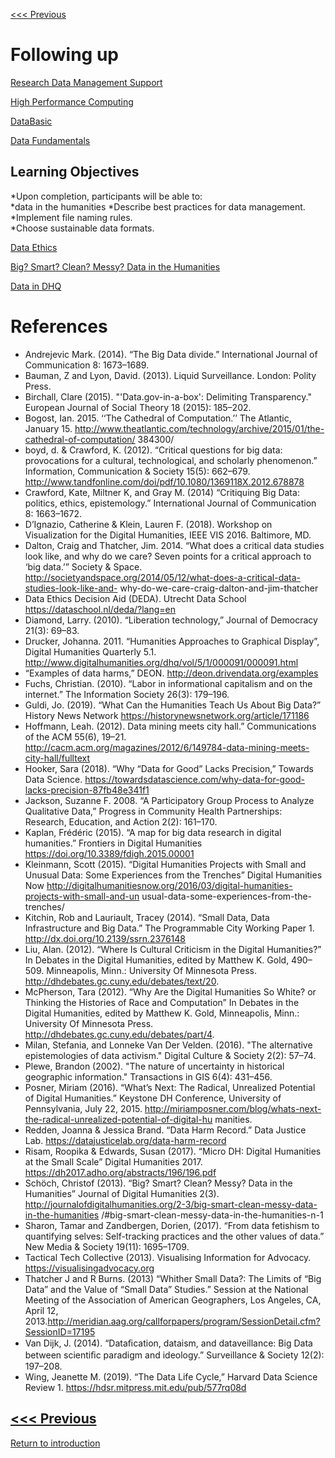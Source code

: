 [<<< Previous](bigdata.md) 

# Following up

[Research Data Management Support](https://www.smu.edu/libraries/fondren/services/data)

[High Performance Computing](https://www.smu.edu/OIT/Services/HPC)

[DataBasic](https://databasic.io/en/)

[Data Fundamentals](https://pow123.github.io/UWI-Mona/02-starting-with-data.html) 
## Learning Objectives  
*Upon completion, participants will be able to:  
*data in the humanities 
*Describe best practices for data management.  
*Implement file naming rules.  
*Choose sustainable data formats.  

[Data Ethics](https://pow123.github.io/UWI-Mona/02-starting-with-data.html) 

[Big? Smart? Clean? Messy? Data in the Humanities](http://journalofdigitalhumanities.org/2-3/big-smart-clean-messy-data-in-the-humanities/) 

[Data in DHQ](http://www.digitalhumanities.org/dhq/findIt?queryString=data+AND+idno%40type%3ADHQarticle-id)

# References 
* 	Andrejevic Mark. (2014). “The Big Data divide.” International Journal of Communication 8: 1673–1689.
* 	Bauman, Z and Lyon, David. (2013). Liquid Surveillance. London: Polity Press.
* 	Birchall, Clare (2015). "'Data.gov-in-a-box': Delimiting Transparency." European Journal of Social Theory 18 (2015): 185–202.
* 	Bogost, Ian. 2015. ‘‘The Cathedral of Computation.’’ The Atlantic, January 15. http://www.theatlantic.com/technology/archive/2015/01/the-cathedral-of-computation/ 384300/
* 	boyd, d. & Crawford, K. (2012). “Critical questions for big data: provocations for a cultural, technological, and scholarly phenomenon.” Information, Communication & Society 15(5): 662–679. http://www.tandfonline.com/doi/pdf/10.1080/1369118X.2012.678878
* 	Crawford, Kate, Miltner K, and Gray M. (2014) “Critiquing Big Data: politics, ethics, epistemology.” International Journal of Communication 8: 1663–1672.
* 	D’Ignazio, Catherine & Klein, Lauren F. (2018). Workshop on Visualization for the Digital Humanities, IEEE VIS 2016. Baltimore, MD.
* 	Dalton, Craig and Thatcher, Jim. 2014. “What does a critical data studies look like, and why do we care? Seven points for a critical approach to ‘big data.’” Society & Space. http://societyandspace.org/2014/05/12/what-does-a-critical-data-studies-look-like-and- why-do-we-care-craig-dalton-and-jim-thatcher
* 	Data Ethics Decision Aid (DEDA). Utrecht Data School https://dataschool.nl/deda/?lang=en
* 	Diamond, Larry. (2010). “Liberation technology,” Journal of Democracy 21(3): 69–83.
* 	Drucker, Johanna. 2011. “Humanities Approaches to Graphical Display”, Digital Humanities Quarterly 5.1. http://www.digitalhumanities.org/dhq/vol/5/1/000091/000091.html
* 	“Examples of data harms,” DEON. http://deon.drivendata.org/examples
* 	Fuchs, Christian. (2010). “Labor in informational capitalism and on the internet.” The Information Society 26(3): 179–196.
* 	Guldi, Jo. (2019). “What Can the Humanities Teach Us About Big Data?” History News Network https://historynewsnetwork.org/article/171186
* 	Hoffmann, Leah. (2012). Data mining meets city hall.” Communications of the ACM 55(6), 19–21.
http://cacm.acm.org/magazines/2012/6/149784-data-mining-meets-city-hall/fulltext
* 	Hooker, Sara (2018). “Why “Data for Good” Lacks Precision,” Towards Data Science. https://towardsdatascience.com/why-data-for-good-lacks-precision-87fb48e341f1
* 	Jackson, Suzanne F. 2008. “A Participatory Group Process to Analyze Qualitative Data,” Progress in Community Health Partnerships: Research, Education, and Action 2(2): 161–170.
* 	Kaplan, Frédéric (2015). “A map for big data research in digital humanities.” Frontiers in Digital Humanities https://doi.org/10.3389/fdigh.2015.00001
* 	Kleinmann, Scott (2015). “Digital Humanities Projects with Small and Unusual Data: Some Experiences	from	the	Trenches”	Digital	Humanities	Now http://digitalhumanitiesnow.org/2016/03/digital-humanities-projects-with-small-and-un usual-data-some-experiences-from-the-trenches/
* 	Kitchin, Rob and Lauriault, Tracey (2014). “Small Data, Data Infrastructure and Big Data.” The Programmable City Working Paper 1. http://dx.doi.org/10.2139/ssrn.2376148
* 	Liu, Alan. (2012). “Where Is Cultural Criticism in the Digital Humanities?” In Debates in the Digital Humanities, edited by Matthew K. Gold, 490–509. Minneapolis, Minn.: University Of Minnesota Press. http://dhdebates.gc.cuny.edu/debates/text/20.
 * 	McPherson, Tara (2012). “Why Are the Digital Humanities So White? or Thinking the Histories of Race and Computation” In Debates in the Digital Humanities, edited by Matthew K. Gold, Minneapolis, Minn.: University Of Minnesota Press. http://dhdebates.gc.cuny.edu/debates/part/4.
* 	Milan, Stefania, and Lonneke Van Der Velden. (2016). "The alternative epistemologies of data activism." Digital Culture & Society 2(2): 57–74.
* 	Plewe, Brandon (2002). "The nature of uncertainty in historical geographic information."
Transactions in GIS 6(4): 431–456.
* 	Posner,	Miriam	(2016).		“What’s	Next:	The	Radical,	Unrealized	Potential		of	Digital Humanities.”	Keystone	DH	Conference,		University	of		Pennsylvania,	July	22,	2015. http://miriamposner.com/blog/whats-next-the-radical-unrealized-potential-of-digital-hu manities.
* 	Redden,	Joanna	&	Jessica	Brand.	“Data	Harm	Record.”	Data	Justice	Lab. https://datajusticelab.org/data-harm-record
* 	Risam, Roopika & Edwards, Susan (2017). “Micro DH: Digital Humanities at the Small Scale”
Digital Humanities 2017. https://dh2017.adho.org/abstracts/196/196.pdf
 * 	Schöch, Christof (2013). “Big? Smart? Clean? Messy? Data in the Humanities” Journal of Digital	Humanities	2(3). http://journalofdigitalhumanities.org/2-3/big-smart-clean-messy-data-in-the-humanities
/#big-smart-clean-messy-data-in-the-humanities-n-1
* 	Sharon, Tamar and Zandbergen, Dorien, (2017). “From data fetishism to quantifying selves: Self-tracking practices and the other values of data.” New Media & Society 19(11): 1695–1709.
* 	Tactical	Tech	Collective	(2013).	Visualising	Information	for	Advocacy.
https://visualisingadvocacy.org
* 	Thatcher J and R Burns. (2013) “Whither Small Data?: The Limits of “Big Data” and the Value of “Small Data” Studies.” Session at the National Meeting of the Association of American Geographers,	Los	Angeles,	CA,	April	12, 2013.http://meridian.aag.org/callforpapers/program/SessionDetail.cfm?SessionID=17195
* 	Van Dijk, J. (2014). “Dataﬁcation, dataism, and dataveillance: Big Data between scientiﬁc paradigm and ideology.” Surveillance & Society 12(2): 197–208.
* 	Wing, Jeanette M. (2019). “The Data Life Cycle,” Harvard Data Science Review 1. https://hdsr.mitpress.mit.edu/pub/577rq08d


[<<< Previous](bigdata.md) 
-----
[Return to introduction](https://github.com/DHRISMU/data)
